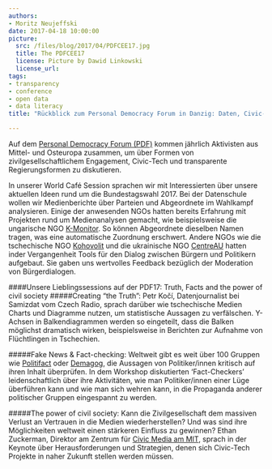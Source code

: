 ```yaml
---
authors: 
- Moritz Neujeffski
date: 2017-04-18 10:00:00
picture:
  src: /files/blog/2017/04/PDFCEE17.jpg
  title: The PDFCEE17
  license: Picture by Dawid Linkowski
  license_url:
tags:
- transparency
- conference
- open data
- data literacy
title: "Rückblick zum Personal Democracy Forum in Danzig: Daten, Civic-Tech und viel Transparenz"

---
```

Auf dem [Personal Democracy Forum (PDF)](http://pdfcee17.pl/en/#start) kommen jährlich Aktivisten aus Mittel- und Osteuropa zusammen, um über Formen von zivilgesellschaftlichem Engagement, Civic-Tech und transparente Regierungsformen zu diskutieren. 

In unserer World Café Session sprachen wir mit Interessierten über unsere aktuellen Ideen rund um die Bundestagswahl 2017. Bei der Datenschule wollen wir Medienberichte über Parteien und Abgeordnete im Wahlkampf analysieren. Einige der anwesenden NGOs hatten bereits Erfahrung mit Projekten rund um Medienanalysen gemacht, wie beispielsweise die ungarische NGO [K-Monitor](http://k-monitor.hu/fooldal). So können Abgeordnete dieselben Namen tragen, was eine automatische Zuordnung erschwert. Andere NGOs wie die tschechische NGO [Kohovolit](http://kohovolit.eu/) und die ukrainische NGO [CentreAU](https://centreua.org/en/) hatten inder Vergangenheit Tools für den Dialog zwischen Bürgern und Politikern aufgebaut. Sie gaben uns wertvolles Feedback bezüglich der Moderation von Bürgerdialogen.

####Unsere Lieblingssessions auf der PDF17: Truth, Facts and the power of civil society
#####Creating “the Truth”:
Petr Kočí, Datenjournalist bei Samizdat vom Czech Radio, sprach darüber wie tschechische Medien Charts und Diagramme nutzen, um statistische Aussagen zu verfälschen. Y-Achsen in Balkendiagrammen werden so eingeteilt, dass die Balken möglichst dramatisch wirken, beispielsweise in Berichten zur Aufnahme von Flüchtlingen in Tschechien. 

#####Fake News & Fact-checking:
Weltweit gibt es weit über 100 Gruppen wie [Politifact](http://www.politifact.com/) oder [Demagog](http://demagog.org.pl/), die Aussagen von Politiker/innen kritisch auf ihren Inhalt überprüfen. In dem Workshop diskutierten ‘Fact-Checkers’ leidenschaftlich über ihre Aktivitäten, wie man Politiker/innen einer Lüge überführen kann und wie man sich wehren kann, in die Propaganda anderer politischer Gruppen eingespannt zu werden. 

#####The power of civil society:
Kann die Zivilgesellschaft dem massiven Verlust an Vertrauen in die Medien wiederherstellen? Und was sind ihre Möglichkeiten weltweit einen stärkeren Einfluss zu gewinnen? Ethan Zuckerman, Direktor am Zentrum für [Civic Media am MIT](https://civic.mit.edu/), sprach in der Keynote über Herausforderungen und Strategien, denen sich Civic-Tech Projekte in naher Zukunft stellen werden müssen.